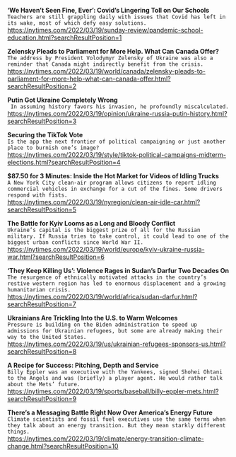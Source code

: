 **‘We Haven’t Seen Fine, Ever’: Covid’s Lingering Toll on Our Schools**\
`Teachers are still grappling daily with issues that Covid has left in its wake, most of which defy easy solutions.`\
https://nytimes.com/2022/03/19/sunday-review/pandemic-school-education.html?searchResultPosition=1

**Zelensky Pleads to Parliament for More Help. What Can Canada Offer?**\
`The address by President Volodymyr Zelensky of Ukraine was also a reminder that Canada might indirectly benefit from the crisis.`\
https://nytimes.com/2022/03/19/world/canada/zelensky-pleads-to-parliament-for-more-help-what-can-canada-offer.html?searchResultPosition=2

**Putin Got Ukraine Completely Wrong**\
` In assuming history favors his invasion, he profoundly miscalculated.`\
https://nytimes.com/2022/03/19/opinion/ukraine-russia-putin-history.html?searchResultPosition=3

**Securing the TikTok Vote**\
`Is the app the next frontier of political campaigning or just another place to burnish one’s image?`\
https://nytimes.com/2022/03/19/style/tiktok-political-campaigns-midterm-elections.html?searchResultPosition=4

**$87.50 for 3 Minutes: Inside the Hot Market for Videos of Idling Trucks**\
`A New York City clean-air program allows citizens to report idling commercial vehicles in exchange for a cut of the fines. Some drivers respond with fists.`\
https://nytimes.com/2022/03/19/nyregion/clean-air-idle-car.html?searchResultPosition=5

**The Battle for Kyiv Looms as a Long and Bloody Conflict**\
`Ukraine’s capital is the biggest prize of all for the Russian military. If Russia tries to take control, it could lead to one of the biggest urban conflicts since World War II.`\
https://nytimes.com/2022/03/19/world/europe/kyiv-ukraine-russia-war.html?searchResultPosition=6

**‘They Keep Killing Us’: Violence Rages in Sudan’s Darfur Two Decades On**\
`The resurgence of ethnically motivated attacks in the country’s restive western region has led to enormous displacement and a growing humanitarian crisis.`\
https://nytimes.com/2022/03/19/world/africa/sudan-darfur.html?searchResultPosition=7

**Ukrainians Are Trickling Into the U.S. to Warm Welcomes**\
`Pressure is building on the Biden administration to speed up admissions for Ukrainian refugees, but some are already making their way to the United States.`\
https://nytimes.com/2022/03/19/us/ukrainian-refugees-sponsors-us.html?searchResultPosition=8

**A Recipe for Success: Pitching, Depth and Service**\
`Billy Eppler was an executive with the Yankees, signed Shohei Ohtani to the Angels and was (briefly) a player agent. He would rather talk about the Mets’ future.`\
https://nytimes.com/2022/03/19/sports/baseball/billy-eppler-mets.html?searchResultPosition=9

**There’s a Messaging Battle Right Now Over America’s Energy Future**\
`Climate scientists and fossil fuel executives use the same terms when they talk about an energy transition. But they mean starkly different things.`\
https://nytimes.com/2022/03/19/climate/energy-transition-climate-change.html?searchResultPosition=10

